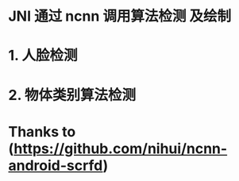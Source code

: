 

# JNI 通过 ncnn 调用算法检测 及绘制
# 1. 人脸检测
# 2. 物体类别算法检测

# Thanks to (https://github.com/nihui/ncnn-android-scrfd)
